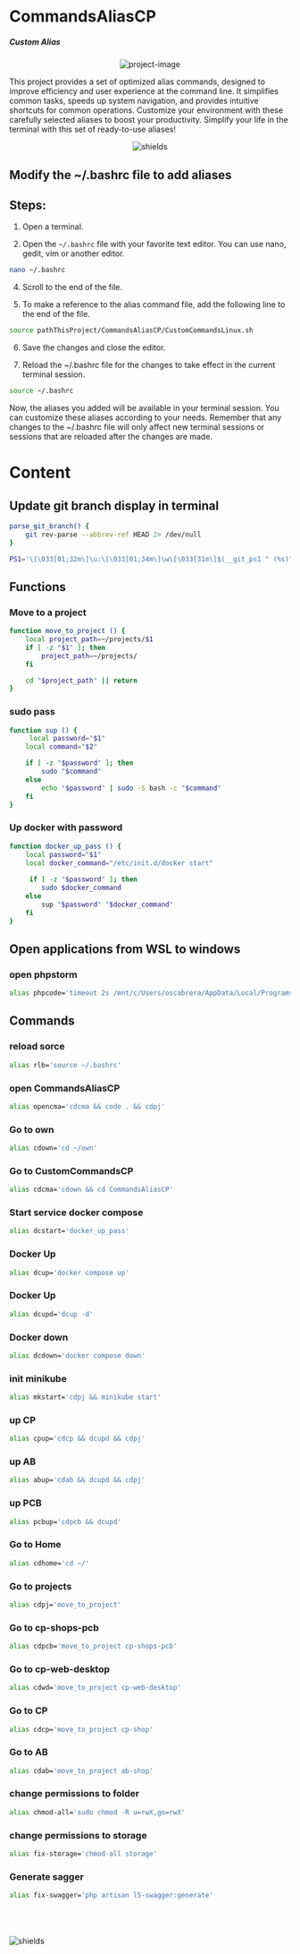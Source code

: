 # CommandsAliasCP
##### Custom Alias

<p align="center"><img src="https://socialify.git.ci/Oscabrera/CommandsAliasCP?language=1&owner=1&name=1&stargazers=1&theme=Light" alt="project-image"></p>

This project provides a set of optimized alias commands, designed to improve efficiency and user experience at the command line. It simplifies common tasks, speeds up system navigation, and provides intuitive shortcuts for common operations. Customize your environment with these carefully selected aliases to boost your productivity. Simplify your life in the terminal with this set of ready-to-use aliases!

<p align="center"><img src="https://img.shields.io/badge/alias-linux?style=for-the-badge&amp;logo=linux&amp;logoColor=white&amp;label=alias&amp;labelColor=32a848&amp;color=0f23d9" alt="shields"></p>

## Modify the ~/.bashrc file to add aliases

## Steps:

1. Open a terminal.

2. Open the `~/.bashrc` file with your favorite text editor. You can use nano, gedit, vim or another editor.

```bash
nano ~/.bashrc
```

4. Scroll to the end of the file.

5. To make a reference to the alias command file, add the following line to the end of the file.

```bash
source pathThisProject/CommandsAliasCP/CustomCommandsLinux.sh
```

6. Save the changes and close the editor.

7. Reload the ~/.bashrc file for the changes to take effect in the current terminal session.

```bash
source ~/.bashrc
```

Now, the aliases you added will be available in your terminal session. You can customize these aliases according to your needs. Remember that any changes to the ~/.bashrc file will only affect new terminal sessions or sessions that are reloaded after the changes are made.


# Content

## Update git branch display in terminal

```bash
parse_git_branch() {
    git rev-parse --abbrev-ref HEAD 2> /dev/null
}

PS1='\[\033[01;32m\]\u:\[\033[01;34m\]\w\[\033[31m\]$(__git_ps1 " (%s)")\[\033[00m\]$ '
```

## Functions

### Move to a project
```bash
function move_to_project () {
    local project_path=~/projects/$1
    if [ -z "$1" ]; then
        project_path=~/projects/
    fi

    cd "$project_path" || return
}
```

### sudo pass
```bash
function sup () {
     local password="$1"
    local command="$2"

    if [ -z "$password" ]; then
        sudo "$command"
    else
        echo "$password" | sudo -S bash -c "$command"
    fi
}
```

### Up docker with password
```bash
function docker_up_pass () {
    local password="$1"
    local docker_command="/etc/init.d/docker start"
    
     if [ -z "$password" ]; then
        sudo $docker_command
    else
        sup "$password" "$docker_command"
    fi
}
```
## Open applications from WSL to windows

### open phpstorm
```bash
alias phpcode='timeout 2s /mnt/c/Users/oscabrera/AppData/Local/Programs/PhpStorm\ 2/bin/phpstorm64.exe $(wslpath -w .)'
```

## Commands

### reload sorce
```bash
alias rlb='source ~/.bashrc'
```

### open CommandsAliasCP
```bash
alias opencma='cdcma && code . && cdpj'
```
### Go to own
```bash
alias cdown='cd ~/own'
```
### Go to CustomCommandsCP
```bash
alias cdcma='cdown && cd CommandsAliasCP'
```

### Start service docker compose
```bash
alias dcstart='docker_up_pass'
```
### Docker Up
```bash
alias dcup='docker compose up'
```
### Docker Up
```bash
alias dcupd='dcup -d'
```
### Docker down
```bash
alias dcdown='docker compose down'
```
### init minikube
```bash
alias mkstart='cdpj && minikube start'
```
### up CP
```bash
alias cpup='cdcp && dcupd && cdpj'
```
### up AB
```bash
alias abup='cdab && dcupd && cdpj'
```
### up PCB
```bash
alias pcbup='cdpcb && dcupd'
```

### Go to Home
```bash
alias cdhome='cd ~/'
```
### Go to projects 
```bash
alias cdpj='move_to_project'
```
### Go to cp-shops-pcb 
```bash
alias cdpcb='move_to_project cp-shops-pcb'
```
### Go to cp-web-desktop
```bash
alias cdwd='move_to_project cp-web-desktop'
```
### Go to CP
```bash
alias cdcp='move_to_project cp-shop'
```
### Go to AB
```bash
alias cdab='move_to_project ab-shop'
```

### change permissions to folder
```bash
alias chmod-all='sudo chmod -R u=rwX,go=rwX'
```
### change permissions to storage 
```bash
alias fix-storage='chmod-all storage'
```

### Generate sagger
```bash
alias fix-swagger='php artisan l5-swagger:generate'
```

<br>
<br>
<br>
<img src="https://img.shields.io/badge/more_about-alias-black?labelColor=blue&link=https%3A%2F%2Fwww.freecodecamp.org%2Fnews%2Fhow-to-create-your-own-command-in-linux%2F%23%3A~%3Atext%3DWhat%2520are%2520Alias%2520commands%2520in%2Cthe%2520whole%2520command%2520is%2520run" alt="shields">


